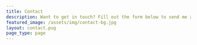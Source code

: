 ```yaml
---
title: Contact
description: Want to get in touch? Fill out the form below to send me a message and I will get back to you as soon as possible!
featured_image: /assets/img/contact-bg.jpg
layout: contact.pug
page_type: page
---
```


